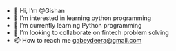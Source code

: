 - 👋 Hi, I’m @Gishan
- 👀 I’m interested in learning python programming
- 🌱 I’m currently learning Python programming
- 💞️ I’m looking to collaborate on fintech problem solving
- 📫 How to reach me gabeydeera@gmail.com

<!---
gabeydeera/gabeydeera is a ✨ special ✨ repository because its `README.md` (this file) appears on your GitHub profile.
You can click the Preview link to take a look at your changes.
--->
